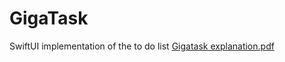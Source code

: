 # GigaTask
SwiftUI implementation of the to do list
[Gigatask explanation.pdf](https://github.com/sljiang93/GigaTask/files/12064904/Gigatask.explanation.pdf)
